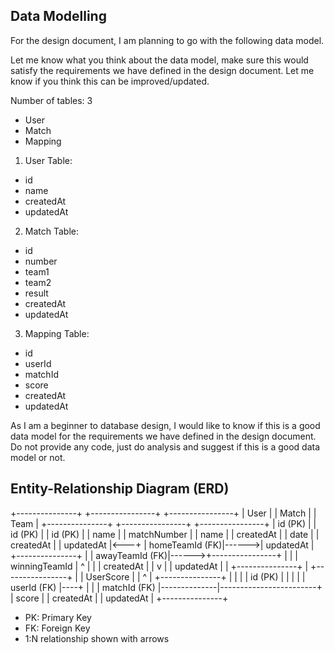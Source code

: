 ## Data Modelling

For the design document, I am planning to go with the following data model.

Let me know what you think about the data model, make sure this would satisfy the requirements we have defined in the design document. Let me know if you think this can be improved/updated.


Number of tables: 3

- User
- Match
- Mapping

1. User Table:

- id
- name
- createdAt
- updatedAt

2. Match Table:

- id
- number
- team1
- team2
- result
- createdAt
- updatedAt

3. Mapping Table:

- id
- userId
- matchId
- score
- createdAt
- updatedAt

As I am a beginner to database design, I would like to know if this is a good data model for the requirements we have defined in the design document. Do not provide any code, just do analysis and suggest if this is a good data model or not.


## Entity-Relationship Diagram (ERD)

+---------------+       +----------------+       +----------------+
|     User      |       |     Match      |       |     Team       |
+---------------+       +----------------+       +----------------+
| id (PK)       |       | id (PK)        |       | id (PK)        |
| name          |       | matchNumber    |       | name           |
| createdAt     |       | date           |       | createdAt      |
| updatedAt     |<---+  | homeTeamId (FK)|------>| updatedAt      |
+---------------+    |  | awayTeamId (FK)|------>+----------------+
       |             |  | winningTeamId  |              ^
       |             |  | createdAt      |              |
       v             |  | updatedAt      |              |
+---------------+    |  +----------------+              |
|   UserScore   |    |         ^                        |
+---------------+    |         |                        |
| id (PK)       |    |         |                        |
| userId (FK)   |----+         |                        |
| matchId (FK)  |--------------|------------------------+
| score         |
| createdAt     |
| updatedAt     |
+---------------+

- PK: Primary Key
- FK: Foreign Key
- 1:N relationship shown with arrows
